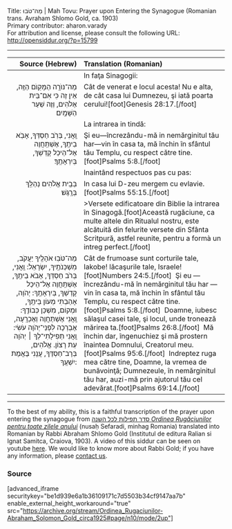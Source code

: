 <html>
<head></head>
<body>
Title: מַה־טֹּבוּ | Mah Tovu: Prayer upon Entering the Synagogue (Romanian trans. Avraham Shlomo Gold, ca. 1903)<br />
Primary contributor: aharon.varady<br />
For attribution and license, please consult the following URL: <a href="http://opensiddur.org/?p=15799">http://opensiddur.org/?p=15799</a>
<p />
<hr />

<table class="copyright" style="margin-left: auto;margin-right: auto;" class="dragtable">
<thead><tr><th id="x" style="text-align: right;">Source (Hebrew)</th><th style="text-align: left;">Translation (Romanian)</th></tr></thead>
<tbody>
<tr><td style="vertical-align:top;">
<div class="liturgy" lang="he" style="text-align: right;">

</span></div></td>

<td style="vertical-align:top;"><div class="english" lang="en">
<span class="instruction">In faţa Sinagogii:</span>
</div></td></tr>


<tr><td style="vertical-align:top;">
<div class="liturgy" lang="he" style="text-align: right;">
מַה־נּוֺרָֽה הַמָּקֽוֺם הַזֶּֽה, 
אֵין זֶה כִּי אִם־בֵּית אֶלֹהִים, 
וְזֶה שַׁעַר הַשָּׁמָֽיִם׃
</span></div></td>

<td style="vertical-align:top;"><div class="english" lang="en">
Cât de venerat e locul acesta! 
Nu e alta, de cât casa lui Dumnezeu, 
şi iată poarta cerului![foot]Genesis 28:17.[/foot]
</div></td></tr>


<tr><td style="vertical-align:top;">
<div class="liturgy" lang="he" style="text-align: right;">

</span></div></td>

<td style="vertical-align:top;"><div class="english" lang="en">
<span class="instruction">La intrarea in tindă:</span>
</div></td></tr>


<tr><td style="vertical-align:top;">
<div class="liturgy" lang="he" style="text-align: right;">
וַֽאֲנִי, בְּרֹֽב חַסְדְּךָ, אָבֹֽא בֵיתֶֽךָ, 
אֶשְׁתַּֽחֲוֶה אֶל־הֵיכַל קָדְשְׁךָ, בְּיִרְאָתֶֽךָ׃
</span></div></td>

<td style="vertical-align:top;"><div class="english" lang="en">
Şi eu—încrezându-mă in nemărginitul tău har—vin în casa ta, 
mă închin în sfântul tău Templu, cu respect către tine.[foot]Psalms 5:8.[/foot]
</div></td></tr>


<tr><td style="vertical-align:top;">
<div class="liturgy" lang="he" style="text-align: right;">

</span></div></td>

<td style="vertical-align:top;"><div class="english" lang="en">
<span class="instruction">Inaintând respectuos pas cu pas:</span>
</div></td></tr>


<tr><td style="vertical-align:top;">
<div class="liturgy" lang="he" style="text-align: right;">
בְּבֵֽית אֱלֹהִים נְהַלֵּֽךְ בְּרָֽגֶשׁ׃
</span></div></td>

<td style="vertical-align:top;"><div class="english" lang="en">
In casa lui D-zeu mergem cu evlavie.[foot]Psalms 55:15.[/foot]
</div></td></tr>


<tr><td style="vertical-align:top;">
<div class="liturgy" lang="he" style="text-align: right;">

</span></div></td>

<td style="vertical-align:top;"><div class="english" lang="en">
<span class="instruction">>Versete edificatoare din Biblie la intrarea în Sinagogă.</span>[foot]Această rugăciune, ca multe altele din Ritualul nostru, este alcătuită din felurite versete din Sfânta Scritpurӑ, astfel reunite, pentru a formà un intreg perfect.[/foot]
</div></td></tr>


<tr><td style="vertical-align:top;">
<div class="liturgy" lang="he" style="text-align: right;">
מַה־טֹּבֽוּ אֹהָלֶֽיךָ יַעֲקֹב, מִשְׁכְּנֹתֶֽיךָ, יִשְׂרָאֵל: 
וַֽאֲנִי, בְּרֹב חַסְדְּךָ, אָבֹא בֵיתֶֽךָ, 
אֶשְׁתַּֽחֲוֶה אֶל־הֵיכַל קָדְשְׁךָ, בְּיִרְאָתֶֽךָ: 
יְהֹוָה, אָהַבְתִּי מְעוֹן בֵּיתֶֽךָ, וּמְקוֹם, מִשְׁכַּן כְּבוֹדֶֽךָ: 
וַֽאֲנִי אֶשְׁתַּחֲוֶה וְאֶכְרָֽעָה, אֶבְרְכָה לִפְנֵי־יְהֹוָה עֹשִׂי: 
וַֽאֲנִי תְפִילָתִי־לְךָ ׀ יְהֹוָה עֵת רָצוֹן. 
אֱלֹהִים, בְּרָב־חַסְדֶּךָ, עֲנֵֽנִי בֶּאֱמֶת יִשְׁעֶֽךָ:
</span></div></td>

<td style="vertical-align:top;"><div class="english" lang="en">
Cât de frumoase sunt corturile tale, Iakobe! lăcaşurile tale, Israele![foot]Numbers 24:5.[/foot]&nbsp; 
Şi eu — încrezându-mă în nemărginitul tău har — vin în casa ta, 
mă închin în sfântul tău Templu, cu respect către tine.[foot]Psalms 5:8.[/foot]&nbsp; 
Doamne, iubesc sălaşul casei tale, şi locul, unde tronează mărirea ta.[foot]Psalms 26:8.[/foot]&nbsp;  
Mă închin dar, îngenuchiez şi mă prostern înaintea Domnului, Creatorul meu.[foot]Psalms 95:6.[/foot]&nbsp;  
Indreptez ruga mea către tine, Doamne, la vremea de bunăvoinţă; 
Dumnezeule, în nemărginitul tău har, auzi-mă prin ajutorul tău cel adevărat.[foot]Psalms 69:14.[/foot]
</div></td></tr>
</tbody></table>

<hr />

To the best of my ability, this is a faithful transcription of the prayer upon entering the synagogue from <a href="https://archive.org/details/Ordinea_Rugaciunilor-Abraham_Solomon_Gold_circa1925">סדר תפילות לכל השנה <em>Ordinea Rugăciunilor pentru toate zilele anului</em></a> (nusaḥ Sefaradi, minhag Romania) translated into Romanian by Rabbi Abraham Shlomo Gold (Institutul de editura Ralian si Ignat Samitca, Craiova, 1903). A video of this siddur can be seen on youtube <a href="https://www.youtube.com/watch?v=rEnnfu8pEhE">here</a>. We would like to know more about Rabbi Gold; if you have any information, please <a href="https://opensiddur.org/contact/">contact us</a>.

<h3>Source</h3>

[advanced_iframe securitykey="be1d939e6a1b36109171c7d5503b34cf9147aa7b" enable_external_height_workaround="true" src="https://archive.org/stream/Ordinea_Rugaciunilor-Abraham_Solomon_Gold_circa1925#page/n10/mode/2up"]
</body>
</html>
